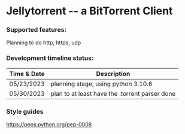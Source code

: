 # Jellytorrent -- a BitTorrent Client

### Supported features:
Planning to do http, https, udp 


### Development timeline status:<br>
| Time & Date | Description |
| --- | --- |
| 05/23/2023 | planning stage, using python 3.10.6 |
| 05/30/2023 | plan to at least have the .torrent parser done |


### Style guides
https://peps.python.org/pep-0008

